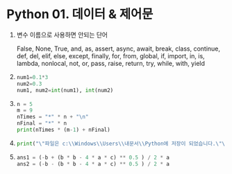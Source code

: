 # Python 01. 데이터 & 제어문

1. 변수 이름으로 사용하면 안되는 단어

   False, None, True, and, as, assert, async, await, break, class, continue, def, del, elif, else, except, finally, for, from, global, if, import, in, is, lambda, nonlocal, not, or, pass, raise, return, try, while, with, yield

2. ```python
   num1=0.1*3
   num2=0.3
   num1, num2=int(num1), int(num2)
   ```

3. ```python
   n = 5
   m = 9
   nTimes = "*" * n + "\n"
   nFinal = "*" * n
   print(nTimes * (m-1) + nFinal)
   ```

4. ```python
   print("\"파일은 c:\\Windows\\Users\\내문서\\Python에 저장이 되었습니다.\"\n나는 생각했다. \'cd를 써서 git bash로 들어가봐야지.\'")
   ```

5. ```python
   ans1 = (-b + (b * b - 4 * a * c) ** 0.5 ) / 2 * a
   ans2 = (-b - (b * b - 4 * a * c) ** 0.5 ) / 2 * a
   ```
